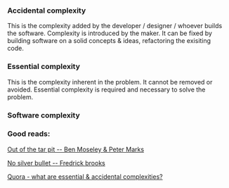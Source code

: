 ### Accidental complexity

This is the complexity added by the developer / designer / whoever builds the software. Complexity 
is introduced by the maker. It can be fixed by building software on a solid concepts & ideas, refactoring
the exisiting code.

### Essential complexity

This is the complexity inherent in the problem. It cannot be removed or avoided. Essential complexity is
required and necessary to solve the problem.

### Software complexity


### Good reads:

[Out of the tar pit -- Ben Moseley & Peter Marks](http://curtclifton.net/papers/MoseleyMarks06a.pdf)

[No silver bullet -- Fredrick brooks](http://worrydream.com/refs/Brooks-NoSilverBullet.pdf)

[Quora - what are essential & accidental complexities?](https://www.quora.com/What-are-essential-and-accidental-complexity)